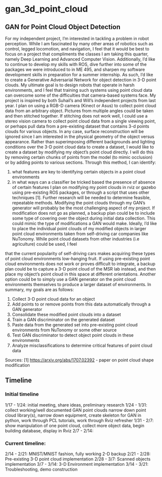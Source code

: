 # gan_3d_point_cloud

## GAN for Point Cloud Object Detection

For my independent project, I’m interested in tackling a problem in robot
perception. While I am fascinated by many other areas of robotics such as control,
legged locomotion, and navigation, I feel that it would be best to focus on a project that
compliments the classes I am taking this quarter, namely Deep Learning and Advanced
Computer Vision. Additionally, I’d like to continue to develop my skills with ROS, dive
further into some of the packages we were introduced to in ME 495, and sharpen my
software development skills in preparation for a summer internship.
As such, I’d like to create a Generative Adversarial Network for object
detection in 3-D point clouds. My ultimate goal is to design robots that operate in harsh
environments, and I feel that training such systems using point cloud data can overcome
some of the difficulties that camera-based systems face.
My project is inspired by both Suhail’s and Will’s independent projects from last
year. I plan on using a RGB-D camera (Kinect or Asus) to collect point cloud data from
an arbitrary object. Pictures from multiple angles could be taken and then stitched
together. If stitching does not work well, I could use a stereo vision camera to collect
point cloud data from a single viewing point, or perhaps pull data from a pre-existing
dataset that contains 3-d points clouds for various objects.
In any case, surface reconstruction will be ignored since I am interested in the
physical geometry of the object versus appearance. Rather than superimposing different
backgrounds and lighting conditions over the 3-D point cloud data to create a dataset, I
would like to create a dataset by modifying my object’s point cloud directly. I will do this
by removing certain chunks of points from the model (to mimic occlusion) or by adding
points to various sections. Through this method, I can identify:
1) what features are key to identifying certain objects in a point cloud
environments
2) in what ways can a classifier be tricked based the presence of absence of
certain features
I plan on modifying my point clouds in rviz or gazebo using pre-existing ROS packages,
or through a script that uses other techniques [1]. Further research will be needed to
determine feasible, repeatable methods.
Modifying the point clouds through my GAN’s generator will probably be the
most challenging aspect of my project. If modification does not go as planned, a backup
plan could be to include some type of covering over the object during initial data
collection. This could mimic the type of modifications a GAN would make.
Ideally, I’d like to place the individual point clouds of my modified objects in
larger point cloud environments taken from self-driving car companies like NuTonomy.
While point cloud datasets from other industries (i.e agriculture) could be used, I feel

that the current popularity of self-driving cars makes acquiring these types of point
cloud environments low-hanging fruit.
If using pre-existing point cloud environments does not work or proves difficult
to integrate, a backup plan could be to capture a 3-D point cloud of the MSR lab instead,
and then place my object’s point cloud in this space at different orientations. Another
option could be to simply use a GAN generator on the point cloud environments
themselves to produce a larger dataset of environments.
In summary, my goals are as follows:
1) Collect 3-D point cloud data for an object
2) Add points to or remove points from this data automatically through a GAN
generator
3) Consolidate these modified point clouds into a dataset
4) Train a GAN discriminator on the generated dataset
5) Paste data from the generated set into pre-existing point cloud environments
from NuTonomy or some other source
6) Test GAN discriminator to detect object point clouds in these environments
7) Analyze misclassifications to determine critical features of point cloud data

Sources:
[1] https://arxiv.org/abs/1707.02392 - paper on point cloud shape modification

## Timeline

### Initial timeline
1/17 - 1/24: initial meeting, share ideas, preliminary research
1/24 - 1/31: collect working/well documented GAN point clouds
narrow down point cloud library(s), narrow down equipment, create skeleton for
GAN in python, work through PCL tutorials, work through Rviz refresher
1/31 - 2/7: show manipulation of one point cloud, collect more object data,
begin building database, display in Rviz
2/7 - 2/14:

### Current timeline:
2/14 - 2/21: MNIST/MNIST fashion, fully working 2-D backup
2/21 - 2/28: Pre-existing 3-D point cloud implementation
2/28 - 3/7: Scanned objects implementation
3/7 - 3/14: 3-D Environment implementation
3/14 - 3/21: Troubleshooting, demo construction
